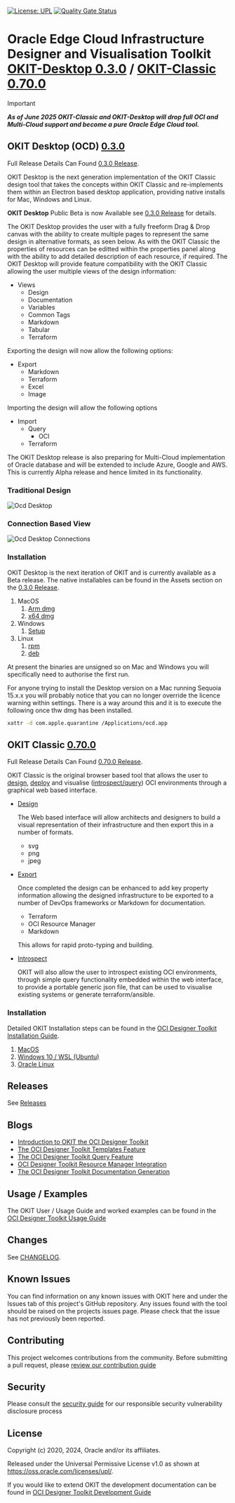 [![License: UPL](https://img.shields.io/badge/license-UPL-green)](https://img.shields.io/badge/license-UPL-green) [![Quality Gate Status](https://sonarcloud.io/api/project_badges/measure?project=oracle_oci-designer-toolkit&metric=alert_status)](https://sonarcloud.io/summary/new_code?id=oracle_oci-designer-toolkit)
# Oracle Edge Cloud Infrastructure Designer and Visualisation Toolkit [OKIT-Desktop 0.3.0](CHANGELOG.md#okit-desktop-version-0.3.0) / [OKIT-Classic 0.70.0](CHANGELOG.md#okit-classic-version-0.70.0)



> [!IMPORTANT]  
> ___As of June 2025 OKIT-Classic and OKIT-Desktop will drop full OCI and Multi-Cloud support and become a pure Oracle Edge Cloud tool.___ 





## OKIT Desktop (OCD) [0.3.0](CHANGELOG.md#okit-desktop-version-0.3.0)

Full Release Details Can Found [0.3.0 Release](https://github.com/oracle/oci-designer-toolkit/releases/tag/v0.3.0).

OKIT Desktop is the next generation implementation of the OKIT Classic design tool that takes the concepts within OKIT Classic and re-implements them within
an Electron based desktop application, providing native installs for Mac, Windows and Linux.

**OKIT Desktop** Public Beta is now Available see [0.3.0 Release](https://github.com/oracle/oci-designer-toolkit/releases/tag/v0.3.0) for details.

The OKIT Desktop provides the user with a fully freeform Drag & Drop canvas with the ability to create multiple pages to represent the same design in alternative formats, as seen below. As with the OKIT Classic the properties of resources can be editted within the properties panel along with the ability to add detailed description of each resource, if required. The OKIT Desktop will provide feature compatibility with the OKIT Classic allowing the user multiple views of the design information:

- Views
    - Design
    - Documentation
    - Variables
    - Common Tags
    - Markdown
    - Tabular
    - Terraform

Exporting the design will now allow the following options:

- Export
    - Markdown
    - Terraform
    - Excel
    - Image

Importing the design will allow the following options
- Import
    - Query
        - OCI
    - Terraform

The OKIT Desktop release is also preparing for Multi-Cloud implementation of Oracle database and will be extended to include Azure, Google and AWS. This is currently Alpha release and hence limited in its functionality.

### Traditional Design
![Ocd Desktop](https://github.com/oracle/oci-designer-toolkit/blob/master/ocd/images/OcdDesktop3.png)
### Connection Based View
![Ocd Desktop Connections](https://github.com/oracle/oci-designer-toolkit/blob/master/ocd/images/OcdDesktop4.png)

### Installation
OKIT Desktop is the next iteration of OKIT and is currently available as a Beta release. 
The native installables can be found in the Assets section on the [0.3.0 Release](https://github.com/oracle/oci-designer-toolkit/releases/tag/v0.3.0).
1. MacOS
    1. [Arm dmg](https://github.com/oracle/oci-designer-toolkit/releases/download/v0.3.0/ocd-0.3.0-arm64.dmg)
    2. [x64 dmg](https://github.com/oracle/oci-designer-toolkit/releases/download/v0.3.0/ocd-0.3.0-x64.dmg)
2. Windows
    1. [Setup](https://github.com/oracle/oci-designer-toolkit/releases/download/v0.3.0/ocd-0.3.0-Setup.exe)
3. Linux
    1. [rpm](https://github.com/oracle/oci-designer-toolkit/releases/download/v0.3.0/ocd-0.3.0-1.x86_64.rpm)
    2. [deb](https://github.com/oracle/oci-designer-toolkit/releases/download/v0.3.0/ocd_0.3.0_amd64.deb)

At present the binaries are unsigned so on Mac and Windows you will specifically need to authorise the first run.

For anyone trying to install the Desktop version on a Mac running Sequoia 15.x.x you will probably notice that you can no longer override the licence warning within settings. There is a way around this and it is to execute the following once thw dmg has been installed.
```bash
xattr -d com.apple.quarantine /Applications/ocd.app
```



## OKIT Classic [0.70.0](CHANGELOG.md#okit-classic-version-0.70.0)

Full Release Details Can Found [0.70.0 Release](https://github.com/oracle/oci-designer-toolkit/releases/tag/v0.70.0).

OKIT Classic is the original browser based tool that allows the user to [design](https://www.ateam-oracle.com/introduction-to-okit-the-oci-designer-toolkit), 
[deploy](https://www.ateam-oracle.com/introduction-to-okit-the-oci-designer-toolkit) and visualise ([introspect/query](https://www.ateam-oracle.com/the-oci-designer-toolkit-query-feature)) 
OCI environments through a graphical web based interface. 

- [Design](https://www.ateam-oracle.com/introduction-to-okit-the-oci-designer-toolkit)

    The Web based interface will allow architects and designers to build a visual representation of their infrastructure
    and then export this in a number of formats. 

    - svg
    - png
    - jpeg

- [Export](https://www.ateam-oracle.com/introduction-to-okit-the-oci-designer-toolkit)

    Once completed the design can be enhanced to add key property information allowing the designed infrastructure to
    be exported to a number of DevOps frameworks or Markdown for documentation.
    
    - Terraform
    - OCI Resource Manager
    - Markdown
    
    This allows for rapid proto-typing and building.

- [Introspect](https://www.ateam-oracle.com/the-oci-designer-toolkit-query-feature)

    OKIT will also allow the user to introspect existing OCI environments, through simple query functionality embedded within the
    web interface, to provide a portable generic json file, that can be used to visualise existing systems or generate terraform/ansible.

### Installation
Detailed OKIT Installation steps can be found in the [OCI Designer Toolkit Installation Guide](okitclassic/documentation/Installation.md).
1. [MacOS](okitclassic/documentation/Installation.md#macos)
2. [Windows 10 / WSL (Ubuntu)](okitclassic/documentation/Installation.md#windows-10--wsl-ubuntu)
3. [Oracle Linux](okitclassic/documentation/Installation.md#oracle-linux-ol8)





## Releases

See [Releases](https://github.com/oracle/oci-designer-toolkit/releases)
  




## Blogs
- [Introduction to OKIT the OCI Designer Toolkit](https://www.ateam-oracle.com/introduction-to-okit-the-oci-designer-toolkit)
- [The OCI Designer Toolkit Templates Feature](https://www.ateam-oracle.com/the-oci-designer-toolkit-templates-feature)
- [The OCI Designer Toolkit Query Feature](https://www.ateam-oracle.com/the-oci-designer-toolkit-query-feature)
- [OCI Designer Toolkit Resource Manager Integration](https://www.ateam-oracle.com/oci-designer-toolkit-resource-manager-integration)
- [The OCI Designer Toolkit Documentation Generation](https://www.ateam-oracle.com/the-oci-designer-toolkit-documentation-generation)





## Usage / Examples
The OKIT User / Usage Guide and worked examples can be found in the [OCI Designer Toolkit Usage Guide](okitclassic/documentation/Usage.md)





## Changes

See [CHANGELOG](CHANGELOG.md).





## Known Issues

You can find information on any known issues with OKIT here and under the Issues tab of this project's GitHub repository.
Any issues found with the tool should be raised on the projects issues page. Please check that the issue has not previously
been reported. 

## Contributing

This project welcomes contributions from the community. Before submitting a pull request, please [review our contribution guide](./CONTRIBUTING.md)

## Security

Please consult the [security guide](./SECURITY.md) for our responsible security vulnerability disclosure process

## License

Copyright (c) 2020, 2024, Oracle and/or its affiliates.

Released under the Universal Permissive License v1.0 as shown at
<https://oss.oracle.com/licenses/upl/>.


If you would like to extend OKIT the development documentation can be found in [OCI Designer Toolkit Development Guide](okitclassic/documentation/Development.md)
